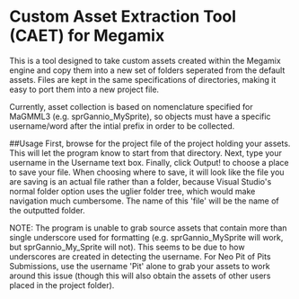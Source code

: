# Custom Asset Extraction Tool (CAET) for Megamix
This is a tool designed to take custom assets created within the Megamix engine and copy them into a new set of folders seperated from the default assets. Files are kept in the same specifications of directories, making it easy to port them into a new project file.

Currently, asset collection is based on nomenclature specified for MaGMML3 (e.g. sprGannio_MySprite), so objects must have a specific username/word after the intial prefix in order to be collected.

##Usage
First, browse for the project file of the project holding your assets. This will let the program know to start from that directory.
Next, type your username in the Username text box.
Finally, click Output! to choose a place to save your file. When choosing where to save, it will look like the file you are saving is an actual file rather than a folder, because Visual Studio's normal folder option uses the uglier folder tree, which would make navigation much cumbersome. The name of this 'file' will be the name of the outputted folder.

NOTE: The program is unable to grab source assets that contain more than single underscore used for formatting (e.g. sprGannio_MySprite will work, but sprGannio_My_Sprite will not). This seems to be due to how underscores are created in detecting the username. For Neo Pit of Pits Submissions, use the username 'Pit' alone to grab your assets to work around this issue (though this will also obtain the assets of other users placed in the project folder).
